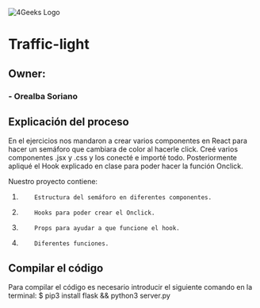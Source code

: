 ![4Geeks Logo](https://4geeksacademy.com//images/4geeks-logo.png)
# Traffic-light
## Owner:
###     - Orealba Soriano

## Explicación del proceso 

En el ejercicios nos mandaron a crear varios componentes en React para hacer un semáforo que cambiara de color al hacerle click.
Creé varios componentes .jsx y .css y los conecté e importé todo. Posteriormente apliqué el Hook explicado en clase para poder hacer la función Onclick.

Nuestro proyecto contiene:

1.         Estructura del semáforo en diferentes componentes.
2.         Hooks para poder crear el Onclick.
3.         Props para ayudar a que funcione el hook.
4.         Diferentes funciones.


## Compilar el código
Para compilar el código es necesario introducir el siguiente comando en la terminal:
$ pip3 install flask && python3 server.py
